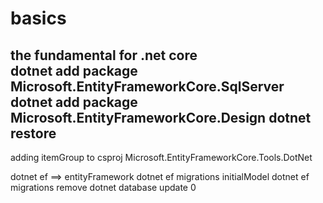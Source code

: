 # basics
the fundamental for .net core  
dotnet add package Microsoft.EntityFrameworkCore.SqlServer 
dotnet add package Microsoft.EntityFrameworkCore.Design
dotnet restore 
--
adding itemGroup to csproj 
Microsoft.EntityFrameworkCore.Tools.DotNet

dotnet ef ==> entityFramework
dotnet ef migrations initialModel
dotnet ef migrations remove 
dotnet database update 0
